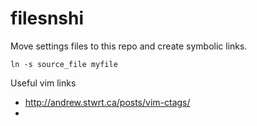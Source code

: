 # filesnshi

Move settings files to this repo and create symbolic links.

`ln -s source_file myfile`

Useful vim links

- http://andrew.stwrt.ca/posts/vim-ctags/
-
